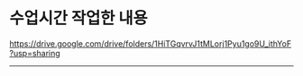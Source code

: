 # 수업시간 작업한 내용

https://drive.google.com/drive/folders/1HiTGqvrvJ1tMLorj1Pyu1go9U_ithYoF?usp=sharing
<hr>